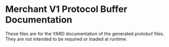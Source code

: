 # Merchant V1 Protocol Buffer Documentation

These files are for the YARD documentation of the generated protobuf files.
They are not intended to be required or loaded at runtime.

